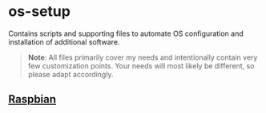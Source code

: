 # os-setup
Contains scripts and supporting files to automate OS configuration and installation of additional software.

> **Note**: All files primarily cover my needs and intentionally contain very few customization points. Your needs will
> most likely be different, so please adapt accordingly.

## [Raspbian](raspbian)
